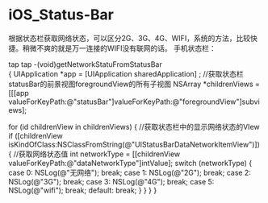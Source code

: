 # iOS_Status-Bar

 根据状态栏获取网络状态，可以区分2G、3G、4G、WIFI，系统的方法，比较快捷。稍微不爽的就是万一连接的WIFI没有联网的话。
 手机状态栏：
 
tap tap  -(void)getNetworkStatuFromStatusBar<br>
 {
 UIApplication *app = [UIApplication sharedApplication] ;
 //获取状态栏statusBar的前景视图foregroundView的所有子视图
 NSArray *childrenViews = [[[app valueForKeyPath:@"statusBar"]valueForKeyPath:@"foregroundView"]subviews];
 
 for (id childrenView in childrenViews) {
 //获取状态栏中的显示网络状态的VIew
 if ([childrenView isKindOfClass:NSClassFromString(@"UIStatusBarDataNetworkItemView")]) {
 //获取网络状态值
 int networkType = [[childrenView valueForKeyPath:@"dataNetworkType"]intValue];
 switch (networkType) {
 case 0:
 NSLog(@"无网络");
 break;
 case 1:
 NSLog(@"2G");
 break;
 case 2:
 NSLog(@"3G");
 break;
 case 3:
 NSLog(@"4G");
 break;
 case 5:
 NSLog(@"wifi");
 break;
 default:
 break;
 }
 }
 }
 }

